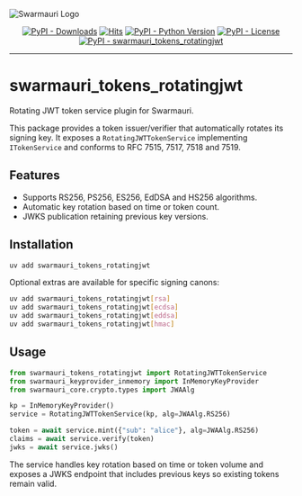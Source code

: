 ![Swarmauri Logo](https://res.cloudinary.com/dbjmpekvl/image/upload/v1730099724/Swarmauri-logo-lockup-2048x757_hww01w.png)

<p align="center">
    <a href="https://pypi.org/project/swarmauri_tokens_rotatingjwt/">
        <img src="https://img.shields.io/pypi/dm/swarmauri_tokens_rotatingjwt" alt="PyPI - Downloads"/></a>
    <a href="https://hits.sh/github.com/swarmauri/swarmauri-sdk/tree/master/pkgs/standards/swarmauri_tokens_rotatingjwt/">
        <img alt="Hits" src="https://hits.sh/github.com/swarmauri/swarmauri-sdk/tree/master/pkgs/standards/swarmauri_tokens_rotatingjwt.svg"/></a>
    <a href="https://pypi.org/project/swarmauri_tokens_rotatingjwt/">
        <img src="https://img.shields.io/pypi/pyversions/swarmauri_tokens_rotatingjwt" alt="PyPI - Python Version"/></a>
    <a href="https://pypi.org/project/swarmauri_tokens_rotatingjwt/">
        <img src="https://img.shields.io/pypi/l/swarmauri_tokens_rotatingjwt" alt="PyPI - License"/></a>
    <a href="https://pypi.org/project/swarmauri_tokens_rotatingjwt/">
        <img src="https://img.shields.io/pypi/v/swarmauri_tokens_rotatingjwt?label=swarmauri_tokens_rotatingjwt&color=green" alt="PyPI - swarmauri_tokens_rotatingjwt"/></a>

</p>

---

# swarmauri_tokens_rotatingjwt

Rotating JWT token service plugin for Swarmauri.

This package provides a token issuer/verifier that automatically rotates its
signing key.  It exposes a `RotatingJWTTokenService` implementing
`ITokenService` and conforms to RFC 7515, 7517, 7518 and 7519.

## Features

- Supports RS256, PS256, ES256, EdDSA and HS256 algorithms.
- Automatic key rotation based on time or token count.
- JWKS publication retaining previous key versions.

## Installation

```bash
uv add swarmauri_tokens_rotatingjwt
```

Optional extras are available for specific signing canons:

```bash
uv add swarmauri_tokens_rotatingjwt[rsa]
uv add swarmauri_tokens_rotatingjwt[ecdsa]
uv add swarmauri_tokens_rotatingjwt[eddsa]
uv add swarmauri_tokens_rotatingjwt[hmac]
```

## Usage

```python
from swarmauri_tokens_rotatingjwt import RotatingJWTTokenService
from swarmauri_keyprovider_inmemory import InMemoryKeyProvider
from swarmauri_core.crypto.types import JWAAlg

kp = InMemoryKeyProvider()
service = RotatingJWTTokenService(kp, alg=JWAAlg.RS256)

token = await service.mint({"sub": "alice"}, alg=JWAAlg.RS256)
claims = await service.verify(token)
jwks = await service.jwks()
```

The service handles key rotation based on time or token volume and exposes a
JWKS endpoint that includes previous keys so existing tokens remain valid.
